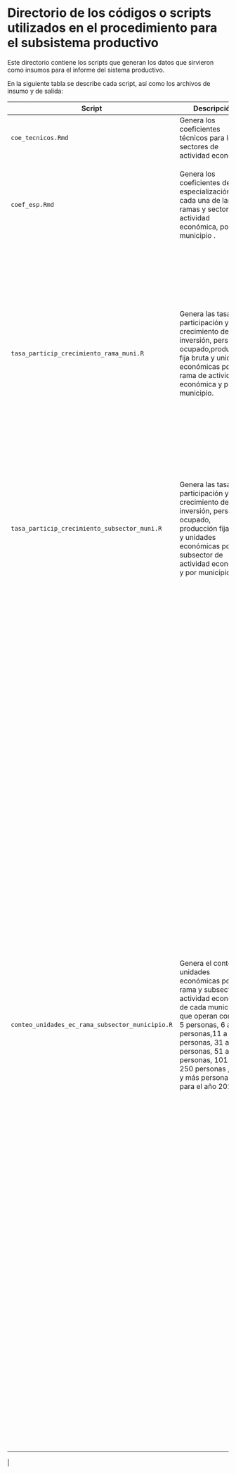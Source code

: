 
# Directorio de los códigos o scripts utilizados en el procedimiento para el subsistema productivo


Este directorio contiene los scripts que generan los datos que sirvieron como insumos para el informe del sistema productivo.

En la siguiente tabla se describe cada script, así como los archivos de insumo y de salida:



| Script  |     Descripción      |Insumos | Archivos de salida |
|----------|-------------|-------------|-------------|
| `coe_tecnicos.Rmd` |  Genera los coeficientes técnicos para los sectores de actividad económica | <ul><li><code>io_table.csv</code>: Matriz de insumo producto</li></ul> | <ul><li><code>bd_coef_tec.csv</code>: Coeficientes técnicos</li></ul> |
| `coef_esp.Rmd` |   Genera los coeficientes de especialización para cada una de las ramas y sectores de actividad económica, por municipio .  |<ul><li><code>yucatan_ce_09-14.csv</code>: Censos económicos de 2004, 2009 y 2014</li><li><code>bd_coef_esp_insumo_sector.csv</code>:  Matriz de requerimientos de demanda intermedia de cada sector de la matriz de insumo - producto</li></ul>| <ul><li><code>bd_coef_esp.csv</code>: Coeficientes de especialización</li></ul> |
| `tasa_particip_crecimiento_rama_muni.R` | Genera las tasas de participación y crecimiento de la inversión, personal ocupado,producción fija bruta y unidades económicas por rama de actividad económica y por municipio. |<ul><li><code>yucatan_ce_09-14.csv</code>: Censos económicos de 2004, 2009 y 2014</li><li><code>regiones_yuc.csv</code>: Diccionario de municipios y regiones del estado de Yucatán</li></ul>| <ul><li><code>bd_yuc_porcentajes_act_ec_muni_wide.csv</code>: Participación de cada rama de actividad económica en el total municipal de la inversión, personal ocupado,producción fija bruta y unidades económicas para 2004, 2009 y 2014.</li><li><code>bd_yuc_porcentajes_muni_wide.csv</code>: Participación de cada municipio en el total estatal de la inversión, personal ocupado,producción fija bruta y unidades económicas para 2004, 2009 y 2014.</li><li><code>bd_mat_tc_muni.csv</code>: Tasa de crecimiento de la inversión, personal ocupado,producción fija bruta y unidades económicas del municipio para 2009 y 2014.</li><li><code>bd_mat_tc_rama.csv</code>: Tasa de crecimiento de inversión, personal ocupado,producción fija bruta y unidades económicas por rama de actividad económica para 2009 y 2014.</li><li><code>bd_mat_tc_muni_rama.csv</code>: Tasa de crecimiento de inversión, personal ocupado,producción fija bruta y unidades económicas de cada rama de actividad económica dentro del total municipal para 2009 y 2014.</li></ul>|
| `tasa_particip_crecimiento_subsector_muni.R` | Genera las tasas de participación y crecimiento de la inversión, personal ocupado, producción fija bruta y unidades económicas por subsector de actividad económica y por municipio. |<ul><li><code>yucatan_ce_09-14.csv</code>: Censos económicos de 2004, 2009 y 2014</li><li><code>regiones_yuc.csv</code>: Diccionario de municipios y regiones del estado de Yucatán</li></ul>| <ul><li><code>bd_yuc_porcentajes_act_ec_subsector_muni_wide.csv</code>: Participación de cada subsector de actividad económica en el total municipal de la inversión, personal ocupado,producción fija bruta y unidades económicas para 2004, 2009 y 2014.</li><li><code>bd_mat_tc_subsector.csv</code>: Tasa de crecimiento de inversión, personal ocupado,producción fija bruta y unidades económicas por subsector de actividad económica para 2009 y 2014.</li><li><code>bd_mat_tc_muni_subsector.csv</code>: Tasa de crecimiento de inversión, personal ocupado,producción fija bruta y unidades económicas de cada subsector de actividad económica dentro del total municipal para 2009 y 2014.</li></ul>|
| `conteo_unidades_ec_rama_subsector_municipio.R` | Genera el conteo de unidades económicas por rama y subsector de actividad económica de cada municipio que operan con 0 a 5 personas, 6 a 10 personas,11 a 30 personas, 31 a 50 personas, 51 a 100 personas, 101 a 250 personas , 251 y más personas, para el año 2015.|<ul><li><code>DENUE_INEGI_21_.csv</code>: Directorio de unidades económicas a nivel nacional para el sector 21</li><li><code> DENUE_INEGI_11_.csv</code>: Directorio de unidades económicas a nivel nacional para el sector 11</li><li><code> DENUE_INEGI_22_.csv</code>: Directorio de unidades económicas a nivel nacional para el sector 22</li><li><code> DENUE_INEGI_23_.csv</code>: Directorio de unidades económicas a nivel nacional para el sector 23</li><li><code> DENUE_INEGI_31-33_.csv</code>:  Directorio de unidades económicas a nivel nacional para los sectores 31-33</li><li><code> DENUE_INEGI_43_.csv</code>: Directorio de unidades económicas a nivel nacional para el sector 43</li><li><code> DENUE_INEGI_46111_.csv</code>:  Directorio de unidades económicas a nivel nacional para la subrama 46111</li><li><code> DENUE_INEGI_46112-46311_.csv</code>:  Directorio de unidades económicas a nivel nacional para las subramas 46112-46311</li><li><code> DENUE_INEGI_46321-46531_.csv</code>:  Directorio de unidades económicas a nivel nacional para las subramas 46321-46531</li><li><code> DENUE_INEGI_46591-46911_.csv</code>:  Directorio de unidades económicas a nivel nacional para las subramas 46591-46911</li><li><code> DENUE_INEGI_48-49_.csv</code>:  Directorio de unidades económicas a nivel nacional para los sectores 48 y 49</li><li><code> DENUE_INEGI_51_.csv</code>: Directorio de unidades económicas a nivel nacional para el sector 51</li><li><code> DENUE_INEGI_52_.csv</code>: Directorio de unidades económicas a nivel nacional para el sector 52</li><li><code> DENUE_INEGI_53_.csv</code>: Directorio de unidades económicas a nivel nacional para el sector 53</li><li><code> DENUE_INEGI_54_.csv</code>: Directorio de unidades económicas a nivel nacional para el sector 54</li><li><code> DENUE_INEGI_55_.csv</code>: Directorio de unidades económicas a nivel nacional para el sector 55</li><li><code> DENUE_INEGI_56_.csv</code>: Directorio de unidades económicas a nivel nacional para el sector 56</li><li><code> DENUE_INEGI_61_.csv</code>: Directorio de unidades económicas a nivel nacional para el sector 61</li><li>DENUE_INEGI_71_.csv`: Directorio de unidades económicas a nivel nacional para el sector 71</li><li><code> DENUE_INEGI_62_.csv</code>: Directorio de unidades económicas a nivel nacional para el sector 62</li><li><code> DENUE_INEGI_72_.csv</code>: Directorio de unidades económicas a nivel nacional para el sector 72</li><li><code> DENUE_INEGI_81_.csv</code>: Directorio de unidades económicas a nivel nacional para el sector 81</li><li><code> regiones_yuc.csv</code>: Diccionario de municipios y regiones del estado de Yucatán</li></ul>|<ul><li><code>bd_denue_yuc_subsector_wide.csv</code>: Cantidad de unidades económicas que operan con distintas cantidades de trabajadores por subsector de actividad económica por municipio</li><li><code>bd_denue_yuc_rama_wide.csv</code>: Cantidad de unidades económicas que operan con distintas cantidades de trabajadores por rama de actividad económica por municipio</li></ul>
| 